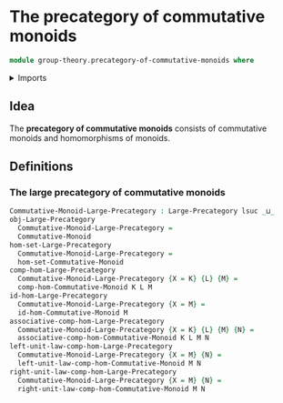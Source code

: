 # The precategory of commutative monoids

```agda
module group-theory.precategory-of-commutative-monoids where
```

<details><summary>Imports</summary>

```agda
open import category-theory.large-precategories

open import foundation.universe-levels

open import group-theory.commutative-monoids
open import group-theory.homomorphisms-commutative-monoids
```

</details>

## Idea

The **precategory of commutative monoids** consists of commutative monoids and
homomorphisms of monoids.

## Definitions

### The large precategory of commutative monoids

```agda
Commutative-Monoid-Large-Precategory : Large-Precategory lsuc _⊔_
obj-Large-Precategory
  Commutative-Monoid-Large-Precategory =
  Commutative-Monoid
hom-set-Large-Precategory
  Commutative-Monoid-Large-Precategory =
  hom-set-Commutative-Monoid
comp-hom-Large-Precategory
  Commutative-Monoid-Large-Precategory {X = K} {L} {M} =
  comp-hom-Commutative-Monoid K L M
id-hom-Large-Precategory
  Commutative-Monoid-Large-Precategory {X = M} =
  id-hom-Commutative-Monoid M
associative-comp-hom-Large-Precategory
  Commutative-Monoid-Large-Precategory {X = K} {L} {M} {N} =
  associative-comp-hom-Commutative-Monoid K L M N
left-unit-law-comp-hom-Large-Precategory
  Commutative-Monoid-Large-Precategory {X = M} {N} =
  left-unit-law-comp-hom-Commutative-Monoid M N
right-unit-law-comp-hom-Large-Precategory
  Commutative-Monoid-Large-Precategory {X = M} {N} =
  right-unit-law-comp-hom-Commutative-Monoid M N
```
